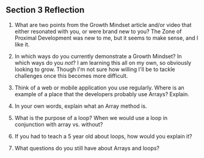 ## Section 3 Reflection

1. What are two points from the Growth Mindset article and/or video that either resonated with you, or were brand new to you?
The Zone of Proximal Development was new to me, but it seems to make sense, and I like it. 
1. In which ways do you currently demonstrate a Growth Mindset? In which ways do you _not_?
I am learning this all on my own, so obviously looking to grow. Though I'm not sure how willing I'll be to tackle challenges once this becomes more difficult.

1. Think of a web or mobile application you use regularly. Where is an example of a place that the developers probably use Arrays? Explain.

1. In your own words, explain what an Array method is.

1. What is the purpose of a loop? When we would use a loop in conjunction with array vs. without?

1. If you had to teach a 5 year old about loops, how would you explain it?

1. What questions do you still have about Arrays and loops?
